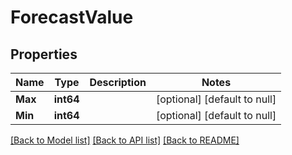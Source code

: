 # ForecastValue

## Properties
Name | Type | Description | Notes
------------ | ------------- | ------------- | -------------
**Max** | **int64** |  | [optional] [default to null]
**Min** | **int64** |  | [optional] [default to null]

[[Back to Model list]](../README.md#documentation-for-models) [[Back to API list]](../README.md#documentation-for-api-endpoints) [[Back to README]](../README.md)

